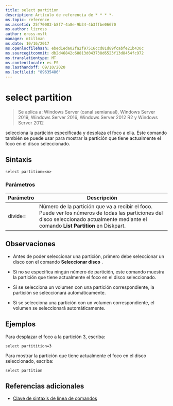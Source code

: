 ```yaml
---
title: select partition
description: Artículo de referencia de * * * *-
ms.topic: reference
ms.assetid: 25f70083-b8f7-4a8e-9b34-4b3ffbe06670
ms.author: lizross
author: eross-msft
manager: mtillman
ms.date: 10/16/2017
ms.openlocfilehash: ebed1eda02fa2f97516ccd81d89fcabfe21b430c
ms.sourcegitcommit: db2d46842c68813d043738d6523f13d8454fc972
ms.translationtype: MT
ms.contentlocale: es-ES
ms.lasthandoff: 09/10/2020
ms.locfileid: "89635486"
---
```

# <a name="select-partition"></a>select partition

> Se aplica a: Windows Server (canal semianual), Windows Server 2019, Windows Server 2016, Windows Server 2012 R2 y Windows Server 2012

selecciona la partición especificada y desplaza el foco a ella. Este comando también se puede usar para mostrar la partición que tiene actualmente el foco en el disco seleccionado.



## <a name="syntax"></a>Sintaxis

```
select partition=<n>
```

### <a name="parameters"></a>Parámetros

|   Parámetro    |                                                                                    Descripción                                                                                    |
|----------------|-----------------------------------------------------------------------------------------------------------------------------------------------------------------------------------|
| divide\=<n> | Número de la partición que va a recibir el foco. Puede ver los números de todas las particiones del disco seleccionado actualmente mediante el comando **List Partition** en Diskpart. |

## <a name="remarks"></a>Observaciones

-   Antes de poder seleccionar una partición, primero debe seleccionar un disco con el comando **Seleccionar disco** .

-   Si no se especifica ningún número de partición, este comando muestra la partición que tiene actualmente el foco en el disco seleccionado.

-   Si se selecciona un volumen con una partición correspondiente, la partición se seleccionará automáticamente.

-   Si se selecciona una partición con un volumen correspondiente, el volumen se seleccionará automáticamente.

## <a name="examples"></a>Ejemplos
Para desplazar el foco a la partición 3, escriba:

```
select partitition=3
```

Para mostrar la partición que tiene actualmente el foco en el disco seleccionado, escriba:

```
select partition
```

## <a name="additional-references"></a>Referencias adicionales
- [Clave de sintaxis de línea de comandos](command-line-syntax-key.md)




